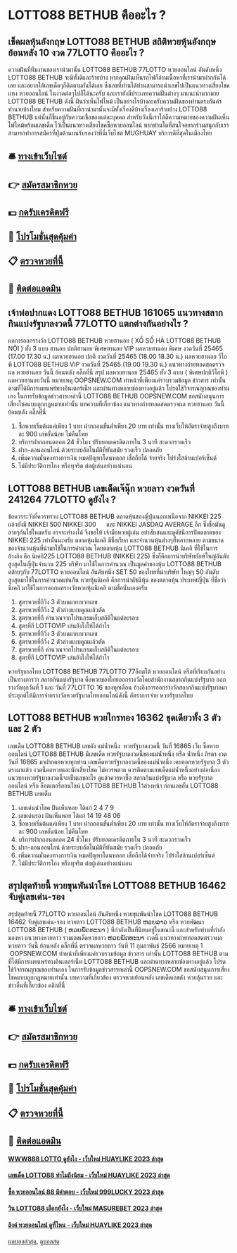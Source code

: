 # LOTTO88 BETHUB คืออะไร ?
## เช็คผลหุ้นอังกฤษ LOTTO88 BETHUB สถิติหวยหุ้นอังกฤษย้อนหลัง 10 งวด 77LOTTO คืออะไร ?
ความฝันที่ทีมงานของเรานำมานั้น LOTTO88 BETHUB 77LOTTO หวยออนไลน์ อันดับหนึ่ง LOTTO88 BETHUB จะมีทั้งดีและร้ายบ้าง หากคุณฝันเห็นรถไฟก็อ่านเนื้อหาที่เรานำมาฝากกันได้เลย และอยากได้เลขเด็ดๆก็ติดตามกันได้เลย ซึ่งเลขที่ท่านได้ท่านสามารถนำเลขไปเป็นแนวทางเสี่ยงโชคแทง หวยออนไลน์ ในงวดต่อๆไปก็ได้นะครับ และเรายังมีประเภทความฝันต่างๆ มาแนะนำมากมาย LOTTO88 BETHUB ดังนี้
ฝันว่าเห็นไฟไหม้ เป็นอย่างไรบ้างละครับความฝันของท่านตรงกันคำทำนายบ้างไหม สำหรับความฝันที่เรานำมานั้นจะมีทั้งเรื่องดีบ้างเรื่องเลวร้ายบ้าง LOTTO88 BETHUB แต่นั้นก็ขึ้นอยู่กับความเชื่อของแต่ละบุคคล สำหรับวันนี้เราได้ตีความหมายของความฝันเห็นไฟไหม้พร้อมเลขเด็ด ไว้เป็นแนวทางเสี่ยงโชคซื้อหวยออนไลน์ หากท่านใดที่สนใจอยากร่วมสนุกกับเรา สามารถทำการสมัครที่ปุ่มด้านบนรับรองว่าที่นี่เว็บไซต์ MUGHUAY บริการดีที่สุดในเมืองไทย

## 🛎 [ทางเข้าเว็บไซต์](https://bit.ly/3BG5bNw)
## 👉 [สมัครสมาชิกหวย](https://bit.ly/3BG5bNw)
## 💵 [กดรับเครดิตฟรี](https://bit.ly/3C3mvgS)
## 👑 [โปรโมชั่นสุดคุ้มค่า](https://bit.ly/3C3mvgS)
## 📋 [ตรวจหวยที่นี้](https://bit.ly/3C3mvgS)
## 📱 [ติดต่อแอดมิน](https://bit.ly/3C3mvgS)

## เจ้าพ่อปากแดง LOTTO88 BETHUB 161065 แนวทางสลากกินแบ่งรัฐบาลงวดนี้ 77LOTTO แตกต่างกันอย่างไร ?
ผลการออกรางวัล LOTTO88 BETHUB หวยฮานอย ( XỔ SỐ HÀ LOTTO88 BETHUB NỘI ) ทั้ง 3 แบบ ฮานอย ปกติฮานอย พิเศษฮานอย VIP
ผลหวยฮานอย พิเศษ งวดวันที่ 25465 (17.00 17.30 น.)
ผลหวยฮานอย ปกติ งวดวันที่ 25465 (18.00 18.30 น.)
ผลหวยฮานอย วีไอพี LOTTO88 BETHUB VIP งวดวันที่ 25465 (19.00 19.30 น.)
 แนวทางถ่ายทอดสดตรวจผล หวยฮานอย วันนี้ ย้อนหลัง คลิ๊กที่นี่ 
สรุป ผลหวยฮานอย 25465 ทั้ง 3 แบบ ( พิเศษปกติวีไอพี ) ผลหวยฮานอยวันนี้
หมายเหตุ OOPSNEW.COM ทำหน้าที่เพียงแค่รวบรวมข้อมูล ข่าวสาร เท่านั้น ตามที่ได้มีการเผยแพร่ทางอินเตอร์เน็ท และผ่านทางหลายช่องทางอยู่แล้ว โปรดใช้วิจารณญาณของท่านเอง ในการรับข้อมูลข่าวสารเหล่านี้ LOTTO88 BETHUB OOPSNEW.COM ขอสนับสนุนการเสี่ยงโชคแบบถูกกฎหมายเท่านั้น
บทความที่เกี่ยวข้อง
แนวทางถ่ายทอดสดตรวจผล หวยฮานอย วันนี้ ย้อนหลัง คลิ๊กที่นี่
1. ซื้อหวยเริ่มต้นแค่เพียง 1 บาท ฝากถอนขั้นต่ำเพียง 20 บาท เท่านั้น ทางเว็บให้อัตราจ่ายสูงถึงบาทละ 900 เลขอั้นน้อย ไม่คืนโพย
2. บริการฝากถอนตลอด 24 ชั่วโมง ปรับยอดเครดิตภายใน 3 นาที สะดวกรวดเร็ว
3. ฝาก-ถอนออนไลน์ ด้วยระบบอัตโนมัติที่ทันสมัย รวดเร็ว ปลอดภัย
4. เพิ่มความมั่นคงทางการเงิน หมดปัญหาโดนหลอก เชื่อถือได้ จ่ายจริง โปร่งใสล้านเปอร์เซ็นต์
5. ไม่มีประวัติการโกง หรือทุจริต ต่อผู้เล่นอย่างแน่นอน

## LOTTO88 BETHUB เลขเด็ดเจ๊นุ๊ก หวยลาว งวดวันที่ 241264 77LOTTO ดูยังไง ?
ข้อควรระวังที่ควรทราบ LOTTO88 BETHUB ตลาดหุ้นของญี่ปุ่นนอกเหนือจาก NIKKEI 225 แล้วยังมี NIKKEI 500 NIKKEI 300      และ NIKKEI JASDAQ AVERAGE อีก ซึ่งชื่อมันดูลายๆกันใช่ไหมครับ อาจจะทำงงได้ จึงขอให้ เจ้ามือหวยผู้เล่น อย่าสับสนและดูดัชนีการปิดตลาดของ NIKKEI 225 เท่านั้นนะครับ
ตลาดหุ้นนิเคอิ มีชื่อเรียก และจำนวนหุ้นต่างๆที่หลากหลาย ตามขนาดของจำนวนหุ้นที่นำมาใช้ในการคำนวณ
โดยตลาดหุ้น LOTTO88 BETHUB นิเคอิ ที่ใช้ในการอ้างอิง คือ นิเคอิ225 LOTTO88 BETHUB (NIKKEI 225) ซึ่งก็คือการนำบริษัทยักษ์ใหญ่อันดับสูงสุดในญี่ปุ่นจำนวน 225 บริษัท มาใช้ในการคำนวณ เป็นมูลค่าของหุ้น LOTTO88 BETHUB คล้ายๆกับ 77LOTTO หวยออนไลน์ อันดับหนึ่ง SET 50 ของไทยที่นำบริษัท ใหญ่ๆ 50 อันดับสูงสุดมาใช้ในการคำนวณเช่นกัน
หวยหุ้นนิเคอิ คือการนำดัชนีหุ้น ของตลาดหุ้น ประเทศญี่ปุ่น ที่ชื่อว่า นิเคอิ มาใช้ในการออกผลรางวัลหวยหุ้นนิเคอิ ตามชื่อนั่นเองครับ
1. สูตรหวยยี่กีวิ่ง 3 ตัวบนแบบบวกเลข
2. สูตรหวยยี่กีวิ่ง 2 ตัวล่างแบบคูณแล้วตัด
3. สูตรหวยยี่กี คำนวณจากโปรแกรมเก็บสถิติในแต่ละรอบ
4. สูตรยี่กี LOTTOVIP เล่นยังไงให้ได้กำไร
5. สูตรหวยยี่กีวิ่ง 3 ตัวบนแบบบวกเลข
6. สูตรหวยยี่กีวิ่ง 2 ตัวล่างแบบคูณแล้วตัด
7. สูตรหวยยี่กี คำนวณจากโปรแกรมเก็บสถิติในแต่ละรอบ
8. สูตรยี่กี LOTTOVIP เล่นยังไงให้ได้กำไร

หวยรัฐบาลไทย LOTTO88 BETHUB 77LOTTO 77ล็อตโต้ หวยออนไลน์ หรือที่เรียกกันอย่างเป็นทางการว่า สลากกินแบ่งรัฐบาล คือหวยของไทยออกรางวัลโดยสำนักงานสลากกินแบ่งรัฐบาล ออกรางวัลทุกวันที่ 1 และ วันที่ 77LOTTO 16 ของทุกเดือน อ้างอิงการออกรางวัลสลากกินแบ่งรัฐบาลมาประยุกต์ให้มีการจ่ายรางวัลหวยรัฐบาลไทยออนไลน์ดังนี้
อัตราการจ่าย หวยรัฐบาลไทย

## LOTTO88 BETHUB หวยไกรทอง 16362 ชุดเดียวทั้ง 3 ตัว และ 2 ตัว
เลขเด็ด LOTTO88 BETHUB เลขดัง แม่น้ำหนึ่ง  หวยรัฐบาลงวดนี้ วันที่ 16865
เว็บ ซื้อหวยออนไลน์ LOTTO88 BETHUB มีเลขเด็ด หวยรัฐบาลงวดนี้ของแม่น้ำหนึ่ง หรือ น้ำหนึ่ง ภิรดา งวดวันที่ 16865 มาฝากคอหวยทุกท่าน เลขเด็ดหวยรัฐบาลงวดนี้ของแม่น้ำหนึ่ง เคยออกหวยรัฐบาล 3 ตัวตรงมาแล้ว งวดนี้คอหวยและนักเสี่ยงโชค ไม่ควรพลาด ควรติดตามเลขเด็ดแม่น้ำหนึ่งอย่างต่อเนื่อง แนวทางหวยรัฐบาลงวดนี้จะเป็นเลขอะไร ดูแล้วควรหาซื้อ สลากกินแบ่งรัฐบาล หรือ หวยรัฐบาลออนไลน์ หรือ ล็อตเตอรี่ออนไลน์ LOTTO88 BETHUB ไว้ล่วงหน้า ก่อนเลขอั้น LOTTO88 BETHUB เลขเต็ม
1. เลขเด่นนำโชค ฝันเห็นหอย ได้แก่ 2 4 7 9
2. เลขเด่นรอง ฝันเห็นหอย ได้แก่ 14 19 48 06
3. ซื้อหวยเริ่มต้นแค่เพียง 1 บาท ฝากถอนขั้นต่ำเพียง 20 บาท เท่านั้น ทางเว็บให้อัตราจ่ายสูงถึงบาทละ 900 เลขอั้นน้อย ไม่คืนโพย
4. บริการฝากถอนตลอด 24 ชั่วโมง ปรับยอดเครดิตภายใน 3 นาที สะดวกรวดเร็ว
5. ฝาก-ถอนออนไลน์ ด้วยระบบอัตโนมัติที่ทันสมัย รวดเร็ว ปลอดภัย
6. เพิ่มความมั่นคงทางการเงิน หมดปัญหาโดนหลอก เชื่อถือได้จ่ายจริง โปร่งใสล้านเปอร์เซ็นต์
7. ไม่มีประวัติการโกง หรือทุจริต ต่อผู้เล่นอย่างแน่นอน

## สรุปสุดท้ายนี้ หวยขุนพันนำโชค LOTTO88 BETHUB 16462 จับคู่เลขเด่น-รอง
สรุปสุดท้ายนี้ 77LOTTO หวยออนไลน์ อันดับหนึ่ง หวยขุนพันนำโชค LOTTO88 BETHUB 16462 จับคู่เลขเด่น-รอง หวยลาว LOTTO88 BETHUB ຫວຍລາວ หรือ หวยพัฒนา LOTTO88 BETHUB ( ຫວຍພັດທະນາ ) ที่กำลังเป็นที่นิยมอยู่ในขณะนี้ และสำหรับท่านที่กำลังมองหา แนวทางหวยลาว รวมเลขเด็ดหวยลาว ຫວຍພັດທະນາ งวดนี้
 แนวทางถ่ายทอดสดตรวจผล หวยลาว วันนี้ ย้อนหลัง คลิ๊กที่นี่ 
ตรวจผลหวยลาว วันที่ 11 กุมภาพันธ์ 2566
หมายเหตุ 1  OOPSNEW.COM ทำหน้าที่เพียงแค่รวบรวมข้อมูล ข่าวสาร เท่านั้น LOTTO88 BETHUB ตามที่ได้มีการเผยแพร่ทางอินเตอร์เน็ท LOTTO88 BETHUB และผ่านทางหลายช่องทางอยู่แล้ว โปรดใช้วิจารณญาณของท่านเอง ในการรับข้อมูลข่าวสารเหล่านี้ OOPSNEW.COM ขอสนับสนุนการเสี่ยงโชคแบบถูกกฎหมายเท่านั้น
บทความที่เกี่ยวข้อง
ตรวจหวยย้อนหลัง เลขเด็ดเลขดัง หวยลุ้นรวย และข่าวอื่นที่เกี่ยวข้อง คลิกที่นี่

## 🛎 [ทางเข้าเว็บไซต์](https://bit.ly/3BG5bNw)
## 👉 [สมัครสมาชิกหวย](https://bit.ly/3BG5bNw)
## 💵 [กดรับเครดิตฟรี](https://bit.ly/3C3mvgS)
## 👑 [โปรโมชั่นสุดคุ้มค่า](https://bit.ly/3C3mvgS)
## 📋 [ตรวจหวยที่นี้](https://bit.ly/3C3mvgS)
## 📱 [ติดต่อแอดมิน](https://bit.ly/3C3mvgS)

#### [WWW888 LOTTO ดูยังไง - เว็บใหม่ HUAYLIKE 2023 ล่าสุด](https://atom.io/themes/www888%20lotto%20ดูยังไง%20-%20เว็บใหม่%20huaylike%202023%20ล่าสุด)
#### [เลขเด็ด LOTTO88 ทำไมถึงนิยม - เว็บใหม่ HUAYLIKE 2023 ล่าสุด](https://atom.io/themes/เลขเด็ด%20lotto88%20ทำไมถึงนิยม%20-%20เว็บใหม่%20huaylike%202023%20ล่าสุด)
#### [ซื้อ หวยออนไลน์ 88 มีคำตอบ - เว็บใหม่ 999LUCKY 2023 ล่าสุด](https://atom.io/themes/ซื้อ%20หวยออนไลน์%2088%20มีคำตอบ%20-%20เว็บใหม่%20999lucky%202023%20ล่าสุด)
#### [วิน LOTTO88 เลือกยังไง - เว็บใหม่ MASUREBET 2023 ล่าสุด](https://atom.io/themes/วิน%20lotto88%20เลือกยังไง%20-%20เว็บใหม่%20masurebet%202023%20ล่าสุด)
#### [ลิงค์ หวยออนไลน์ ดูที่ไหน - เว็บใหม่ HUAYLIKE 2023 ล่าสุด](https://atom.io/themes/ลิงค์%20หวยออนไลน์%20ดูที่ไหน%20-%20เว็บใหม่%20huaylike%202023%20ล่าสุด)

[ผลบอลล่าสุด](https://siamsport.tv "ผลบอลล่าสุด"), [ดูบอลสด](https://siamsport.tv/ดูบอลสด "ดูบอลสด")